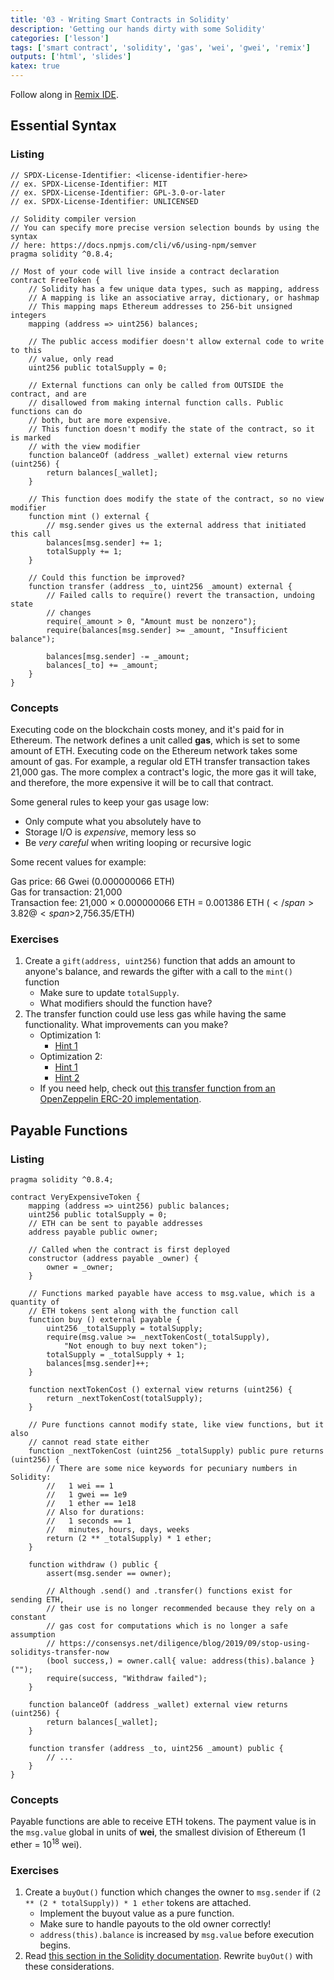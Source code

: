 ```yaml
---
title: '03 - Writing Smart Contracts in Solidity'
description: 'Getting our hands dirty with some Solidity'
categories: ['lesson']
tags: ['smart contract', 'solidity', 'gas', 'wei', 'gwei', 'remix']
outputs: ['html', 'slides']
katex: true
---
```


Follow along in [Remix IDE](https://remix.ethereum.org/).

## Essential Syntax

### Listing

```solidity
// SPDX-License-Identifier: <license-identifier-here>
// ex. SPDX-License-Identifier: MIT
// ex. SPDX-License-Identifier: GPL-3.0-or-later
// ex. SPDX-License-Identifier: UNLICENSED

// Solidity compiler version
// You can specify more precise version selection bounds by using the syntax
// here: https://docs.npmjs.com/cli/v6/using-npm/semver
pragma solidity ^0.8.4;

// Most of your code will live inside a contract declaration
contract FreeToken {
    // Solidity has a few unique data types, such as mapping, address
    // A mapping is like an associative array, dictionary, or hashmap
    // This mapping maps Ethereum addresses to 256-bit unsigned integers
    mapping (address => uint256) balances;
    
    // The public access modifier doesn't allow external code to write to this
    // value, only read
    uint256 public totalSupply = 0;
    
    // External functions can only be called from OUTSIDE the contract, and are
    // disallowed from making internal function calls. Public functions can do
    // both, but are more expensive.
    // This function doesn't modify the state of the contract, so it is marked
    // with the view modifier
    function balanceOf (address _wallet) external view returns (uint256) {
        return balances[_wallet];
    }
    
    // This function does modify the state of the contract, so no view modifier
    function mint () external {
        // msg.sender gives us the external address that initiated this call
        balances[msg.sender] += 1;
        totalSupply += 1;
    }
    
    // Could this function be improved?
    function transfer (address _to, uint256 _amount) external {
        // Failed calls to require() revert the transaction, undoing state
        // changes
        require(_amount > 0, "Amount must be nonzero");
        require(balances[msg.sender] >= _amount, "Insufficient balance");
        
        balances[msg.sender] -= _amount;
        balances[_to] += _amount;
    }
}
```

### Concepts

Executing code on the blockchain costs money, and it's paid for in Ethereum. The network defines a unit called **gas**, which is set to some amount of ETH. Executing code on the Ethereum network takes some amount of gas. For example, a regular old ETH transfer transaction takes 21,000 gas. The more complex a contract's logic, the more gas it will take, and therefore, the more expensive it will be to call that contract.

Some general rules to keep your gas usage low:

- Only compute what you absolutely have to
- Storage I/O is *expensive*, memory less so
- Be *very careful* when writing looping or recursive logic

Some recent values for example:

Gas price: 66 Gwei (0.000000066 ETH) \
Gas for transaction: 21,000 \
Transaction fee: 21,000 &times; 0.000000066 ETH = 0.001386 ETH (<span>$</span>3.82 @ <span>$</span>2,756.35/ETH)

### Exercises

1. Create a `gift(address, uint256)` function that adds an amount to anyone's balance, and rewards the gifter with a call to the `mint()` function
    - Make sure to update `totalSupply`.
    - What modifiers should the function have?
2. The transfer function could use less gas while having the same functionality. What improvements can you make?
    - Optimization 1:
      - [Hint 1](https://docs.soliditylang.org/en/v0.8.4/introduction-to-smart-contracts.html#storage-memory-and-the-stack)
    - Optimization 2:
      - [Hint 1](https://docs.soliditylang.org/en/v0.8.4/080-breaking-changes.html#silent-changes-of-the-semantics)
      - [Hint 2](https://docs.soliditylang.org/en/v0.8.4/control-structures.html#checked-or-unchecked-arithmetic)
    - If you need help, check out [this transfer function from an OpenZeppelin ERC-20 implementation](https://github.com/OpenZeppelin/openzeppelin-contracts/blob/5f50b9f6e02c6a8ce8fc4b243fdbbf210b0e6446/contracts/token/ERC20/ERC20.sol#L215).

## Payable Functions

### Listing

```solidity
pragma solidity ^0.8.4;

contract VeryExpensiveToken {
    mapping (address => uint256) public balances;
    uint256 public totalSupply = 0;
    // ETH can be sent to payable addresses
    address payable public owner;
    
    // Called when the contract is first deployed
    constructor (address payable _owner) {
        owner = _owner;
    }
    
    // Functions marked payable have access to msg.value, which is a quantity of
    // ETH tokens sent along with the function call
    function buy () external payable {
        uint256 _totalSupply = totalSupply;
        require(msg.value >= _nextTokenCost(_totalSupply),
            "Not enough to buy next token");
        totalSupply = _totalSupply + 1;
        balances[msg.sender]++;
    }
    
    function nextTokenCost () external view returns (uint256) {
        return _nextTokenCost(totalSupply);
    }
    
    // Pure functions cannot modify state, like view functions, but it also
    // cannot read state either
    function _nextTokenCost (uint256 _totalSupply) public pure returns (uint256) {
        // There are some nice keywords for pecuniary numbers in Solidity:
        //   1 wei == 1
        //   1 gwei == 1e9
        //   1 ether == 1e18
        // Also for durations:
        //   1 seconds == 1
        //   minutes, hours, days, weeks
        return (2 ** _totalSupply) * 1 ether;
    }
    
    function withdraw () public {
        assert(msg.sender == owner);

        // Although .send() and .transfer() functions exist for sending ETH,
        // their use is no longer recommended because they rely on a constant
        // gas cost for computations which is no longer a safe assumption
        // https://consensys.net/diligence/blog/2019/09/stop-using-soliditys-transfer-now
        (bool success,) = owner.call{ value: address(this).balance }("");
        require(success, "Withdraw failed");
    }
    
    function balanceOf (address _wallet) external view returns (uint256) {
        return balances[_wallet];
    }
    
    function transfer (address _to, uint256 _amount) public {
        // ...
    }
}
```

### Concepts

Payable functions are able to receive ETH tokens. The payment value is in the `msg.value` global in units of **wei**, the smallest division of Ethereum (1 ether = $10^{18}$ wei).

### Exercises

1. Create a `buyOut()` function which changes the owner to `msg.sender` if `(2 ** (2 * totalSupply)) * 1 ether` tokens are attached.
    - Implement the buyout value as a pure function.
    - Make sure to handle payouts to the old owner correctly!
    - `address(this).balance` is increased by `msg.value` before execution begins.
2. Read [this section in the Solidity documentation](https://docs.soliditylang.org/en/v0.8.4/common-patterns.html#withdrawal-from-contracts). Rewrite `buyOut()` with these considerations.
